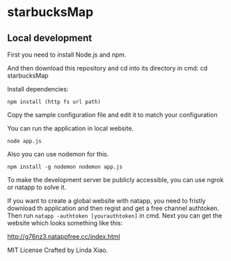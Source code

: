 # starbucksMap

## Local development

First you need to install Node.js and npm.

And then download this repository and cd into its directory in cmd:
cd starbucksMap

Install dependencies:

``npm install (http fs url path)``

Copy the sample configuration file and edit it to match your configuration

You can run the application in local website.

``node app.js``

Also you can use nodemon for this. 

``npm install -g nodemon
nodemon app.js``

To make the development server be publicly accessible, you can use ngrok or natapp to solve it.

If you want to create a global website with natapp, you need to fristly download th application and then regist and get a free channel authtoken.
Then run ``natapp -authtoken [yourauthtoken]`` in cmd. Next you can get the website which looks something like this:

http://g76nz3.natappfree.cc/index.html



MIT License
Crafted by Linda Xiao.
